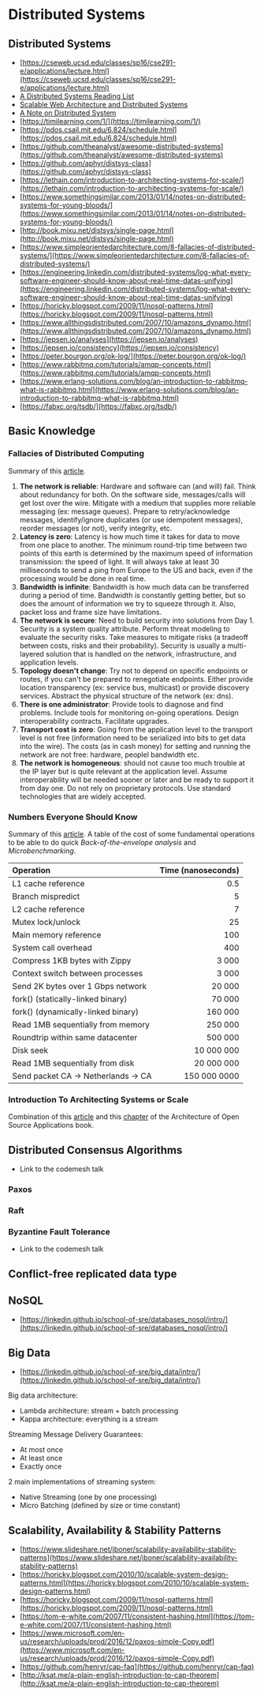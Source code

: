 # Distributed Systems

## Distributed Systems

- [https://cseweb.ucsd.edu/classes/sp16/cse291-e/applications/lecture.html](https://cseweb.ucsd.edu/classes/sp16/cse291-e/applications/lecture.html)
- [A Distributed Systems Reading List](https://dancres.github.io/Pages/)
- [Scalable Web Architecture and Distributed Systems](https://github.com/checkcheckzz/system-design-interview/blob/master/README.md#bk)
- [A Note on Distributed System](https://citeseerx.ist.psu.edu/viewdoc/summary?doi=10.1.1.41.7628)
- [https://timilearning.com/1/](https://timilearning.com/1/)
- [https://pdos.csail.mit.edu/6.824/schedule.html](https://pdos.csail.mit.edu/6.824/schedule.html)
- [https://github.com/theanalyst/awesome-distributed-systems](https://github.com/theanalyst/awesome-distributed-systems)
- [https://github.com/aphyr/distsys-class](https://github.com/aphyr/distsys-class)
- [https://lethain.com/introduction-to-architecting-systems-for-scale/](https://lethain.com/introduction-to-architecting-systems-for-scale/)
- [https://www.somethingsimilar.com/2013/01/14/notes-on-distributed-systems-for-young-bloods/](https://www.somethingsimilar.com/2013/01/14/notes-on-distributed-systems-for-young-bloods/)
- [http://book.mixu.net/distsys/single-page.html](http://book.mixu.net/distsys/single-page.html)
- [https://www.simpleorientedarchitecture.com/8-fallacies-of-distributed-systems/](https://www.simpleorientedarchitecture.com/8-fallacies-of-distributed-systems/)
- [https://engineering.linkedin.com/distributed-systems/log-what-every-software-engineer-should-know-about-real-time-datas-unifying](https://engineering.linkedin.com/distributed-systems/log-what-every-software-engineer-should-know-about-real-time-datas-unifying)
- [https://horicky.blogspot.com/2009/11/nosql-patterns.html](https://horicky.blogspot.com/2009/11/nosql-patterns.html)
- [https://www.allthingsdistributed.com/2007/10/amazons_dynamo.html](https://www.allthingsdistributed.com/2007/10/amazons_dynamo.html)
- [https://jepsen.io/analyses](https://jepsen.io/analyses)
- [https://jepsen.io/consistency](https://jepsen.io/consistency)
- [https://peter.bourgon.org/ok-log/](https://peter.bourgon.org/ok-log/)
- [https://www.rabbitmq.com/tutorials/amqp-concepts.html](https://www.rabbitmq.com/tutorials/amqp-concepts.html)
- [https://www.erlang-solutions.com/blog/an-introduction-to-rabbitmq-what-is-rabbitmq.html](https://www.erlang-solutions.com/blog/an-introduction-to-rabbitmq-what-is-rabbitmq.html)
- [https://fabxc.org/tsdb/](https://fabxc.org/tsdb/)

## Basic Knowledge

### Fallacies of Distributed Computing

Summary of this [article](https://pages.cs.wisc.edu/~zuyu/files/fallacies.pdf).

1. **The network is reliable**: Hardware and software can \(and will\) fail. Think about redundancy for both. On the software side, messages/calls will get lost over the wire. Mitigate with a medium that supplies more reliable messaging \(ex: message queues\). Prepare to retry/acknowledge messages, identify/ignore duplicates \(or use idempotent messages\), reorder messages \(or not\), verify integrity, etc.
2. **Latency is zero**: Latency is how much time it takes for data to move from one place to another. The minimum round-trip time between two points of this earth is determined by the maximum speed of information transmission: the speed of light. It will always take at least 30 milliseconds to send a ping from Europe to the US and back, even if the processing would be done in real time.
3. **Bandwidth is infinite**: Bandwidth is how much data can be transferred during a period of time. Bandwidth is constantly getting better, but so does the amount of information we try to squeeze through it. Also, packet loss and frame size have limitations.
4. **The network is secure**: Need to build security into solutions from Day 1. Security is a system quality attribute. Perform threat modeling to evaluate the security risks. Take measures to mitigate risks \(a tradeoff between costs, risks and their probability\). Security is usually a multi-layered solution that is handled on the network, infrastructure, and application levels.
5. **Topology doesn't change**: Try not to depend on specific endpoints or routes, if you can't be prepared to renegotiate endpoints. Either provide location transparency \(ex: service bus, multicast\) or provide discovery services. Abstract the physical structure of the network \(ex: dns\).
6. **There is one administrator**: Provide tools to diagnose and find problems. Include tools for monitoring on-going operations. Design interoperability contracts. Facilitate upgrades.
7. **Transport cost is zero**: Going from the application level to the transport level is not free \(information need to be serialized into bits to get data into the wire\). The costs \(as in cash money\) for setting and running the network are not free: hardware, peoplel bandwidth etc.
8. **The network is homogeneous**: should not cause too much trouble at the IP layer but is quite relevant at the application level. Assume interoperability will be needed sooner or later and be ready to support it from day one. Do not rely on proprietary protocols. Use standard technologies that are widely accepted.

### Numbers Everyone Should Know

Summary of this [article](https://everythingisdata.wordpress.com/2009/10/17/numbers-everyone-should-know/). A table of the cost of some fundamental operations to be able to do quick _Back-of-the-envelope analysis_ and _Microbenchmarking_.

| Operation                                 | Time \(nanoseconds\) |
| :---------------------------------------- | -------------------: |
| L1 cache reference                        |                  0.5 |
| Branch mispredict                         |                    5 |
| L2 cache reference                        |                    7 |
| Mutex lock/unlock                         |                   25 |
| Main memory reference                     |                  100 |
| System call overhead                      |                  400 |
| Compress 1KB bytes with Zippy             |                3 000 |
| Context switch between processes          |                3 000 |
| Send 2K bytes over 1 Gbps network         |               20 000 |
| fork\(\) \(statically-linked binary\)     |               70 000 |
| fork\(\) \(dynamically-linked binary\)    |              160 000 |
| Read 1MB sequentially from memory         |              250 000 |
| Roundtrip within same datacenter          |              500 000 |
| Disk seek                                 |           10 000 000 |
| Read 1MB sequentially from disk           |           20 000 000 |
| Send packet CA -&gt; Netherlands -&gt; CA |         150 000 0000 |

### Introduction To Architecting Systems or Scale

Combination of this [article](https://lethain.com/introduction-to-architecting-systems-for-scale/) and this [chapter](https://www.aosabook.org/en/distsys.html) of the Architecture of Open Source Applications book.

## Distributed Consensus Algorithms

- Link to the codemesh talk

### Paxos

### Raft

### Byzantine Fault Tolerance

- Link to the codemesh talk

## Conflict-free replicated data type

## NoSQL

- [https://linkedin.github.io/school-of-sre/databases_nosql/intro/](https://linkedin.github.io/school-of-sre/databases_nosql/intro/)

## Big Data

- [https://linkedin.github.io/school-of-sre/big_data/intro/](https://linkedin.github.io/school-of-sre/big_data/intro/)

Big data architecture:

- Lambda architecture: stream + batch processing
- Kappa architecture: everything is a stream

Streaming Message Delivery Guarantees:

- At most once
- At least once
- Exactly once

2 main implementations of streaming system:

- Native Streaming (one by one processing)
- Micro Batching (defined by size or time constant)

## Scalability, Availability & Stability Patterns

- [https://www.slideshare.net/jboner/scalability-availability-stability-patterns](https://www.slideshare.net/jboner/scalability-availability-stability-patterns)
- [https://horicky.blogspot.com/2010/10/scalable-system-design-patterns.html](https://horicky.blogspot.com/2010/10/scalable-system-design-patterns.html)
- [https://horicky.blogspot.com/2009/11/nosql-patterns.html](https://horicky.blogspot.com/2009/11/nosql-patterns.html)
- [https://tom-e-white.com/2007/11/consistent-hashing.html](https://tom-e-white.com/2007/11/consistent-hashing.html)
- [https://www.microsoft.com/en-us/research/uploads/prod/2016/12/paxos-simple-Copy.pdf](https://www.microsoft.com/en-us/research/uploads/prod/2016/12/paxos-simple-Copy.pdf)
- [https://github.com/henryr/cap-faq](https://github.com/henryr/cap-faq)
- [http://ksat.me/a-plain-english-introduction-to-cap-theorem](http://ksat.me/a-plain-english-introduction-to-cap-theorem)
